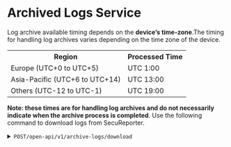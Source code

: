 # Archived Logs Service

Log archive available timing depends on the __device’s time-zone__.The timing for handling log archives varies depending on the time zone of the device.

<table>
  <tr>
    <th>Region</th>
    <th>Processed Time</th>
  </tr>
  <tr>
    <td>Europe (UTC+0 to UTC+5)</th>
    <td>UTC 1:00</th>
  </tr>
  <tr>
    <td>Asia-Pacific (UTC+6 to UTC+14)</th>
    <td>UTC 13:00</th>
  </tr>
  <tr>
    <td>Others (UTC-12 to UTC-1)</th>
    <td>UTC 19:00</th>
  </tr>
</table>

__Note: these times are for handling log archives and do not necessarily indicate when the archive process is completed__. Use the following command to download logs from SecuReporter.
 


<details>
 <summary><code>POST</code><code>/open-api/v1/archive-logs/download</code></summary>

### Description
 Download archive logs which user-selected period for a single day within the past 31 days (excluding the current day).

### Usage Limitation
You can make up to 50 API request per `Open API Token` per Zyxel Device per hour

### Body Parameters

<table>
  <tr>
    <th>Name</th>
    <th>Type</th>
    <th>Data Type</th>
    <th>Description</th>
  </tr>
  <tr>
    <td>device_date</th>
    <td>required</th>
    <td>String</th>
    <td>format yyyy-MM-dd</th>
  </tr>
</table>

### Success Response

<table>
  <tr>
    <th>Response code</th>
    <th>Content Type</th>
    <th>Response</th>
  </tr>
  <tr>
    <td>200</th>
    <td>application/x-tar</th>
    <td>file-like object in binary mode</th>
  </tr>
</table>

### Example cURL

> ```shell
> curl -X POST https://secureporter.cloudcnm.zyxel.com/open-api/v1/archive-logs/download \
> -H "Content-Type: application/json" \
> -H "X-Authorization: Bearer your-open-api-token" \
> -d "{\"device_date\":\"2024-01-01\"}" \
> -o /Users/Downloads/archive.tar 
> ```

</details>

